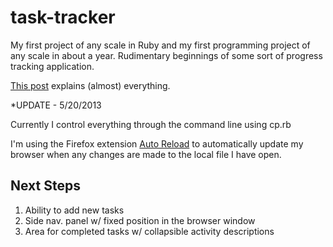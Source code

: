 task-tracker
============

My first project of any scale in Ruby and my first programming project of any scale in about a year. Rudimentary beginnings of some sort of progress tracking application. 

[This post][1] explains (almost) everything.


*UPDATE - 5/20/2013

Currently I control everything through the command line using cp.rb

I'm using the Firefox extension [Auto Reload][2] to automatically update my browser when any changes are made to the local file I have open. 

Next Steps
----------

1. Ability to add new tasks
2. Side nav. panel w/ fixed position in the browser window
3. Area for completed tasks w/ collapsible activity descriptions

[1]: http://www.circleround.net/tldr/front/2013/05/20/my-first-ruby-project.html
[2]: https://addons.mozilla.org/en-US/firefox/addon/auto-reload/
